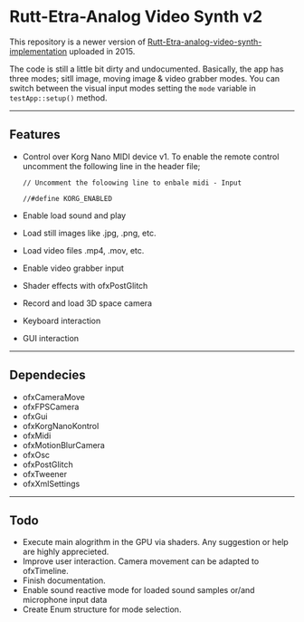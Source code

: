 # Rutt-Etra-Analog Video Synth v2

This repository is a newer version of [Rutt-Etra-analog-video-synth-implementation](https://github.com/alptugan/Rutt-Etra-analog-video-synth-implementation) uploaded in 2015. 


The code is still a little bit dirty and undocumented. Basically, the app has three modes; sitll image, moving image & video grabber modes. You can switch between the visual input modes setting the ```mode``` variable in ```testApp::setup()``` method. 

---------
## Features
- Control over Korg Nano MIDI device v1. To enable the remote control uncomment the following line in the header file; 
  
  ```// Uncomment the foloowing line to enbale midi - Input``` 
  
  ```//#define KORG_ENABLED```
- Enable load sound and play
- Load still images like .jpg, .png, etc.
- Load video files .mp4, .mov, etc.
- Enable video grabber input
- Shader effects with ofxPostGlitch
- Record and load 3D space camera
- Keyboard interaction
- GUI interaction
------------
## Dependecies
- ofxCameraMove
- ofxFPSCamera
- ofxGui
- ofxKorgNanoKontrol
- ofxMidi
- ofxMotionBlurCamera
- ofxOsc
- ofxPostGlitch
- ofxTweener
- ofxXmlSettings

---------

## Todo
  - Execute main alogrithm in the GPU via shaders. Any suggestion or help are highly apprecieted.
  - Improve user interaction. Camera movement can be adapted to ofxTimeline.
  - Finish documentation. 
  - Enable sound reactive mode for loaded sound samples or/and microphone input data  
  - Create Enum structure for mode selection.